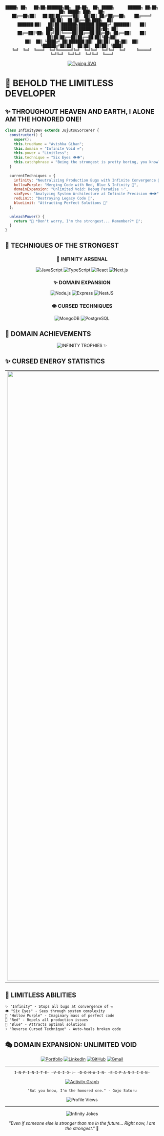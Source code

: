 <div align="center">
  
```
█████╗ ██╗   ██╗██╗███████╗██╗  ██╗██╗  ██╗ █████╗      ██████╗ ██╗██╗  ██╗ █████╗ ███╗   ██╗
██╔══██╗██║   ██║██║██╔════╝██║  ██║██║ ██╔╝██╔══██╗    ██╔════╝ ██║██║  ██║██╔══██╗████╗  ██║
███████║██║   ██║██║███████╗███████║█████╔╝ ███████║    ██║  ███╗██║███████║███████║██╔██╗ ██║
██╔══██║╚██╗ ██╔╝██║╚════██║██╔══██║██╔═██╗ ██╔══██║    ██║   ██║██║██╔══██║██╔══██║██║╚██╗██║
██║  ██║ ╚████╔╝ ██║███████║██║  ██║██║  ██╗██║  ██║    ╚██████╔╝██║██║  ██║██║  ██║██║ ╚████║
╚═╝  ╚═╝  ╚═══╝  ╚═╝╚══════╝╚═╝  ╚═╝╚═╝  ╚═╝╚═╝  ╚═╝     ╚═════╝ ╚═╝╚═╝  ╚═╝╚═╝  ╚═╝╚═╝  ╚═══╝
```

[![Typing SVG](https://readme-typing-svg.herokuapp.com?font=Righteous&size=60&duration=3000&pause=1000&color=0051FF&center=true&vCenter=true&multiline=true&repeat=false&width=1000&height=180&lines=THE+STRONGEST+DEVELOPER+🔵;MASTER+OF+INFINITE+VOID+✨;HIGH+PRIEST+OF+HOLLOW+PURPLE+💜)](https://git.io/typing-svg)

</div>

# 🔵 BEHOLD THE LIMITLESS DEVELOPER

## ✨ THROUGHOUT HEAVEN AND EARTH, I ALONE AM THE HONORED ONE!

```javascript
class InfinityDev extends JujutsuSorcerer {
  constructor() {
    super();
    this.trueName = "Avishka Gihan";
    this.domain = "Infinite Void ∞";
    this.power = "Limitless";
    this.technique = "Six Eyes 👁️👁️";
    this.catchphrase = "Being the strongest is pretty boring, you know?";
  }
  
  currentTechniques = {
    infinity: "Neutralizing Production Bugs with Infinite Convergence 🔵",
    hollowPurple: "Merging Code with Red, Blue & Infinity 💜",
    domainExpansion: "Unlimited Void: Debug Paradise ✨",
    sixEyes: "Analyzing System Architecture at Infinite Precision 👁️👁️",
    redLimit: "Destroying Legacy Code 🔴",
    blueLimit: "Attracting Perfect Solutions 🔷"
  };
  
  unleashPower() {
    return "💫 *Don't worry, I'm the strongest... Remember?* 🔵";
  }
}
```

## 💫 TECHNIQUES OF THE STRONGEST

<div align="center">

### 🔵 INFINITY ARSENAL
![JavaScript](https://img.shields.io/badge/Limitless_JavaScript-%23323330.svg?style=for-the-badge&logo=javascript&logoColor=%23F7DF1E&color=0051ff)
![TypeScript](https://img.shields.io/badge/Six_Eyes_TypeScript-%23007ACC.svg?style=for-the-badge&logo=typescript&logoColor=white&color=0051ff)
![React](https://img.shields.io/badge/Hollow_Purple_React-%2320232a.svg?style=for-the-badge&logo=react&logoColor=%2361DAFB&color=0051ff)
![Next.js](https://img.shields.io/badge/Infinity_Next.js-%23000000.svg?style=for-the-badge&logo=next.js&logoColor=white&color=0051ff)

### ✨ DOMAIN EXPANSION
![Node.js](https://img.shields.io/badge/Limitless_Node.js-%23339933.svg?style=for-the-badge&logo=node.js&logoColor=white&color=6366f1)
![Express](https://img.shields.io/badge/Infinity_Express-%23404d59.svg?style=for-the-badge&logo=express&logoColor=white&color=6366f1)
![NestJS](https://img.shields.io/badge/Reversed_NestJS-%23E0234E.svg?style=for-the-badge&logo=nestjs&logoColor=white&color=6366f1)

### 👁️ CURSED TECHNIQUES
![MongoDB](https://img.shields.io/badge/Infinite_MongoDB-%234ea94b.svg?style=for-the-badge&logo=mongodb&logoColor=white&color=4f46e5)
![PostgreSQL](https://img.shields.io/badge/Hollow_PostgreSQL-%23316192.svg?style=for-the-badge&logo=postgresql&logoColor=white&color=4f46e5)

</div>

## 💜 DOMAIN ACHIEVEMENTS
<div align="center">
  <img src="https://github-profile-trophy.vercel.app/?username=AvishkaGihan&theme=algolia&row=1&column=6&margin-h=15&margin-w=5&no-bg=true" alt="INFINITY TROPHIES ✨" />
</div>

## ✨ CURSED ENERGY STATISTICS
<div align="center">
  <table>
    <tr>
      <td>
        <img width="2000px" src="https://github-readme-streak-stats.herokuapp.com/?user=AvishkaGihan&theme=tokyonight&hide_border=true&background=000000">
      </td>
    </tr>
  </table>
</div>

## 🔵 LIMITLESS ABILITIES
```css
✨ "Infinity" - Stops all bugs at convergence of ∞
👁️ "Six Eyes" - Sees through system complexity
💜 "Hollow Purple" - Imaginary mass of perfect code
🔴 "Red" - Repels all production issues
🔷 "Blue" - Attracts optimal solutions
⚡ "Reverse Cursed Technique" - Auto-heals broken code
```

## 🎭 DOMAIN EXPANSION: UNLIMITED VOID
<div align="center">
  
[![Portfolio](https://img.shields.io/badge/ENTER_THE_DOMAIN_EXPANSION_🔵-0051ff?style=for-the-badge&logo=About.me&logoColor=white)](http://avishkagihan.me)
[![LinkedIn](https://img.shields.io/badge/WITNESS_INFINITE_VOID_✨-0051ff?style=for-the-badge&logo=linkedin&logoColor=white)](https://www.linkedin.com/in/avishkagihan)
[![GitHub](https://img.shields.io/badge/UNLEASH_HOLLOW_PURPLE_💜-0051ff?style=for-the-badge&logo=github&logoColor=white)](https://github.com/AvishkaGihan)
[![Gmail](https://img.shields.io/badge/SUMMON_THE_STRONGEST_👁️-0051ff?style=for-the-badge&logo=gmail&logoColor=white)](mailto:avishkag18@gmail.com)

</div>

---

<div align="center">
  
```
I̶N̶F̶I̶N̶I̶T̶E̶ ̶V̶O̶I̶D̶:̶ ̶D̶O̶M̶A̶I̶N̶ ̶E̶X̶P̶A̶N̶S̶I̶O̶N̶
```
  
[![Activity Graph](https://github-readme-activity-graph.vercel.app/graph?username=AvishkaGihan&theme=react-dark&hide_border=true&background=000000&color=0051ff&line=6366f1)](https://github.com/ashutosh00710/github-readme-activity-graph)

```
"But you know, I'm the honored one." - Gojo Satoru
```
  
![Profile Views](https://komarev.com/ghpvc/?username=AvishkaGihan&color=0051ff&style=for-the-badge)

---

<img src="https://readme-jokes.vercel.app/api?theme=tokyonight" alt="Infinity Jokes" />

*"Even if someone else is stronger than me in the future... 
Right now, I am the strongest."* 🔵

</div>